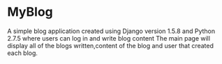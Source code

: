 # MyBlog
 A simple blog application created using Django version 1.5.8 and Python 2.7.5 where users can log in and write  blog content
The main page will display all of the blogs written,content of the blog and user that created each blog.


